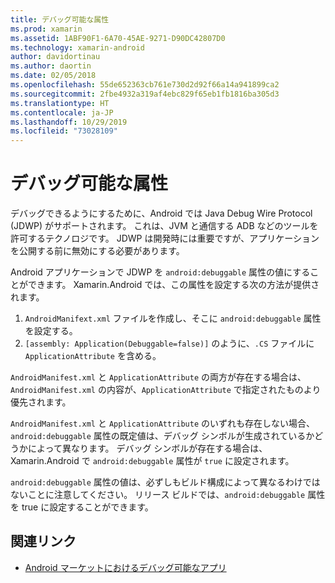 ```yaml
---
title: デバッグ可能な属性
ms.prod: xamarin
ms.assetid: 1ABF90F1-6A70-45AE-9271-D90DC42807D0
ms.technology: xamarin-android
author: davidortinau
ms.author: daortin
ms.date: 02/05/2018
ms.openlocfilehash: 55de652363cb761e730d2d92f66a14a941899ca2
ms.sourcegitcommit: 2fbe4932a319af4ebc829f65eb1fb1816ba305d3
ms.translationtype: HT
ms.contentlocale: ja-JP
ms.lasthandoff: 10/29/2019
ms.locfileid: "73028109"
---
```

# <a name="debuggable-attribute"></a>デバッグ可能な属性

デバッグできるようにするために、Android では Java Debug Wire Protocol (JDWP) がサポートされます。 これは、JVM と通信する ADB などのツールを許可するテクノロジです。 JDWP は開発時には重要ですが、アプリケーションを公開する前に無効にする必要があります。

Android アプリケーションで JDWP を `android:debuggable` 属性の値にすることができます。 Xamarin.Android では、この属性を設定する次の方法が提供されます。

1. `AndroidManifext.xml` ファイルを作成し、そこに `android:debuggable` 属性を設定する。
2. `[assembly: Application(Debuggable=false)]` のように、`.CS` ファイルに `ApplicationAttribute` を含める。

`AndroidManifest.xml` と `ApplicationAttribute` の両方が存在する場合は、`AndroidManifest.xml` の内容が、`ApplicationAttribute` で指定されたものより優先されます。

`AndroidManifest.xml` と `ApplicationAttribute` のいずれも存在しない場合、`android:debuggable` 属性の既定値は、デバッグ シンボルが生成されているかどうかによって異なります。 デバッグ シンボルが存在する場合は、Xamarin.Android で `android:debuggable` 属性が `true` に設定されます。

`android:debuggable` 属性の値は、必ずしもビルド構成によって異なるわけではないことに注意してください。 リリース ビルドでは、`android:debuggable` 属性を true に設定することができます。

## <a name="related-links"></a>関連リンク

- [Android マーケットにおけるデバッグ可能なアプリ](https://labs.f-secure.com/archive/debuggable-apps-in-android-market/)
